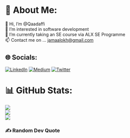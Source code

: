 # 💫 About Me:
👋 Hi, I’m @Qaadaffi<br>👀 I’m interested in software development<br>🌱 I’m currently taking an SE course via ALX SE Programme<br>📫 Contact me on … jamaalokh@gmail.com


## 🌐 Socials:
[![LinkedIn](https://img.shields.io/badge/LinkedIn-%230077B5.svg?logo=linkedin&logoColor=white)](https://linkedin.com/in/https://www.linkedin.com/in/abdulrasheed-okhuosami-a220a8256/) [![Medium](https://img.shields.io/badge/Medium-12100E?logo=medium&logoColor=white)](https://medium.com/@jamaalokh) [![Twitter](https://img.shields.io/badge/Twitter-%231DA1F2.svg?logo=Twitter&logoColor=white)](https://twitter.com/Qaddaffi14) 
# 📊 GitHub Stats:
![](https://github-readme-stats.vercel.app/api?username=Qaadaffi&theme=dark&hide_border=false&include_all_commits=false&count_private=false)<br/>
![](https://github-readme-streak-stats.herokuapp.com/?user=Qaadaffi&theme=dark&hide_border=false)<br/>
![](https://github-readme-stats.vercel.app/api/top-langs/?username=Qaadaffi&theme=dark&hide_border=false&include_all_commits=false&count_private=false&layout=compact)

### ✍️ Random Dev Quote
